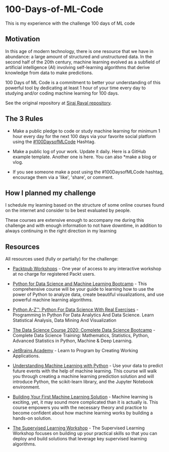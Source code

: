 # 100-Days-of-ML-Code

This is my experience with the challenge 100 days of ML code

## Motivation

In this age of modern technology, there is one resource that we have in abundance: a large amount of structured and unstructured data. In the second half of the 20th century, machine learning evolved as a subfield of artificial intelligence (AI) involving self-learning algorithms that derive knowledge from data to make predictions.

100 Days of ML Code is a commitment to better your understanding of this powerful tool by dedicating at least 1 hour of your time every day to studying and/or coding machine learning for 100 days.

See the original repository at [Siraj Raval repository](https://github.com/llSourcell/100_Days_of_ML_Code).

## The 3 Rules

* Make a public pledge to code or study machine learning for minimum 1 hour every day for the next 100 days via your favorite social platform  using the [#100DaysofMLCode](https://twitter.com/sirajraval/status/1014758160572141568) Hashtag.

* Make a public log of your work. Update it daily. Here is a GitHub example template. Another one is here. You can also *make a blog or vlog.

* If you see someone make a post using the #100DaysofMLCode hashtag, encourage them via a 'like', 'share', or comment.

## How I planned my challenge

I schedule my learning based on the structure of some online courses found on the internet and consider to be best evaluated by people.

These courses are extensive enough to accompany me during this challenge and with enough information to not have downtime, in addition to always continuing in the right direction in my learning

## Resources

All resources used (fully or partially) for the challenge:

* [Packtpub Workshops](https://courses.packtpub.com/) - One year of access to any interactive workshop at no charge for registered Packt users.

* [Python for Data Science and Machine Learning Bootcamp](https://www.udemy.com/course/python-for-data-science-and-machine-learning-bootcamp/) - This comprehensive course will be your guide to learning how to use the power of Python to analyze data, create beautiful visualizations, and use powerful machine learning algorithms.

* [Python A-Z™: Python For Data Science With Real Exercises](https://www.udemy.com/course/python-coding/) - Programming In Python For Data Analytics And Data Science. Learn Statistical Analysis, Data Mining And Visualization

* [The Data Science Course 2020: Complete Data Science Bootcamp](https://www.udemy.com/course/the-data-science-course-complete-data-science-bootcamp/) - Complete Data Science Training: Mathematics, Statistics, Python, Advanced Statistics in Python, Machine & Deep Learning.

* [JetBrains Academy](https://hi.hyperskill.org/) - Learn to Program by Creating Working Applications.

* [Understanding Machine Learning with Python](https://app.pluralsight.com/library/courses/python-understanding-machine-learning/table-of-contents) - Use your data to predict future events with the help of machine learning. This course will walk you through creating a machine learning prediction solution and will introduce Python, the scikit-learn library, and the Jupyter Notebook environment.

* [Building Your First Machine Learning Solution](https://app.pluralsight.com/library/courses/building-machine-learning-solution/table-of-contents) - Machine learning is exciting, yet, it may sound more complicated than it is actually is. This course empowers you with the necessary theory and practice to become confident about how machine learning works by building a hands-on solution.

* [The Supervised Learning Workshop](https://courses.packtpub.com/courses/supervised-learning) - The Supervised Learning Workshop focuses on building up your practical skills so that you can deploy and build solutions that leverage key supervised learning algorithms.